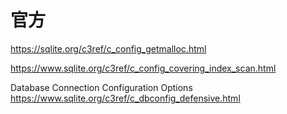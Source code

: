 
# 官方

https://sqlite.org/c3ref/c_config_getmalloc.html

https://www.sqlite.org/c3ref/c_config_covering_index_scan.html

Database Connection Configuration Options https://www.sqlite.org/c3ref/c_dbconfig_defensive.html
